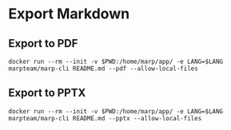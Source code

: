 # Export Markdown


## Export to PDF
```shell
docker run --rm --init -v $PWD:/home/marp/app/ -e LANG=$LANG marpteam/marp-cli README.md --pdf --allow-local-files
```

## Export to PPTX
```shell
docker run --rm --init -v $PWD:/home/marp/app/ -e LANG=$LANG marpteam/marp-cli README.md --pptx --allow-local-files
```